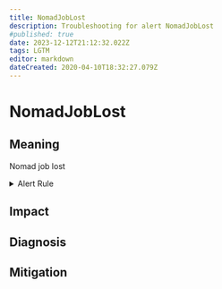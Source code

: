 ```yaml
---
title: NomadJobLost
description: Troubleshooting for alert NomadJobLost
#published: true
date: 2023-12-12T21:12:32.022Z
tags: LGTM
editor: markdown
dateCreated: 2020-04-10T18:32:27.079Z
---
```


# NomadJobLost

## Meaning
[//]: # "Short paragraph that explains what the alert means"
Nomad job lost

<details>
  <summary>Alert Rule</summary>

  ```yaml
alert: NomadJobLost
expr: nomad_nomad_job_summary_lost > 0
for: 0m
labels:
    severity: warning
annotations:
    summary: Nomad job lost (instance {{ $labels.instance }})
    description: |-
        Nomad job lost
          VALUE = {{ $value }}
          LABELS = {{ $labels }}
    runbook: https://github.com/srerun/prometheus-alerts/content/runbooks/NomadJobLost

  ```
</details>


## Impact
[//]: # "What could / will happen if the alert is not addressed"



## Diagnosis
[//]: # "Steps to take to identify the cause of the problem"



## Mitigation
[//]: # "The steps necessary to resolve the alert"
